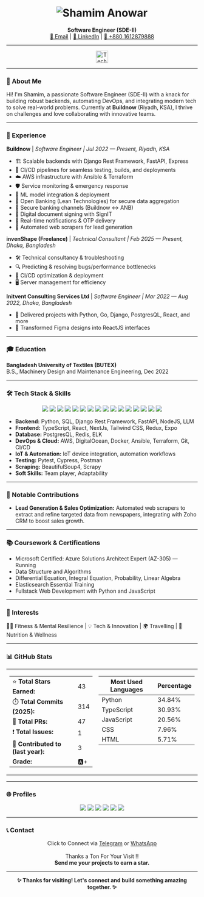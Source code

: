 <!-- filepath: d:/Shipu/README.md -->

<h1 align="center">
  <img src="https://readme-typing-svg.demolab.com?font=Fira+Code&weight=700&size=28&pause=1000&color=36BCF7&center=true&vCenter=true&width=435&lines=Shamim+Anowar" alt="Shamim Anowar" />
</h1>

<p align="center">
  <b>Software Engineer (SDE-II)</b> <br/>
  <a href="mailto:shm.anowar@gmail.com">📧 Email</a> |
  <a href="https://www.linkedin.com/in/shamimanowar/">💼 LinkedIn</a> |
  <a href="tel:+8801612879888">📱 +880 1612879888</a>
</p>

---

<p align="center">
  <img src="https://skillicons.dev/icons?i=python,typescript,react,aws,docker,postgres,go,fastapi,redux,tailwind,git,ansible,terraform,azure" alt="Tech Stack" height="32"/>
</p>

---

### 👋 About Me

Hi! I'm Shamim, a passionate Software Engineer (SDE-II) with a knack for building robust backends, automating DevOps, and integrating modern tech to solve real-world problems. Currently at <b>Buildnow</b> (Riyadh, KSA), I thrive on challenges and love collaborating with innovative teams.

---

### 💼 Experience

**Buildnow** | <em>Software Engineer | Jul 2022 — Present, Riyadh, KSA</em>
- 🏗️ Scalable backends with Django Rest Framework, FastAPI, Express
- 🔄 CI/CD pipelines for seamless testing, builds, and deployments
- ☁️ AWS infrastructure with Ansible & Terraform
- 🛡️ Service monitoring & emergency response
- 🤖 ML model integration & deployment
- 🏦 Open Banking (Lean Technologies) for secure data aggregation
- 🔗 Secure banking channels (Buildnow ↔ ANB)
- 📝 Digital document signing with SignIT
- 📲 Real-time notifications & OTP delivery
- 📰 Automated web scrapers for lead generation

**invenShape (Freelance)** | <em>Technical Consultant | Feb 2025 — Present, Dhaka, Bangladesh</em>
- 🛠️ Technical consultancy & troubleshooting
- 🔍 Predicting & resolving bugs/performance bottlenecks
- 🚀 CI/CD optimization & deployment
- 🖥️ Server management for efficiency

**Initvent Consulting Services Ltd** | <em>Software Engineer | Mar 2022 — Aug 2022, Dhaka, Bangladesh</em>
- 🎯 Delivered projects with Python, Go, Django, PostgresQL, React, and more
- 🎨 Transformed Figma designs into ReactJS interfaces

---

### 🎓 Education

**Bangladesh University of Textiles (BUTEX)**  
B.S., Machinery Design and Maintenance Engineering, Dec 2022

---

### 🛠️ Tech Stack & Skills

<div align="center">
  <img src="https://img.shields.io/badge/Python-3776AB?style=for-the-badge&logo=python&logoColor=white"/>
  <img src="https://img.shields.io/badge/TypeScript-3178C6?style=for-the-badge&logo=typescript&logoColor=white"/>
  <img src="https://img.shields.io/badge/React-20232A?style=for-the-badge&logo=react&logoColor=61DAFB"/>
  <img src="https://img.shields.io/badge/Next.js-000000?style=for-the-badge&logo=nextdotjs&logoColor=white"/>
  <img src="https://img.shields.io/badge/Expo-000020?style=for-the-badge&logo=expo&logoColor=white"/>
  <img src="https://img.shields.io/badge/AWS-232F3E?style=for-the-badge&logo=amazon-aws&logoColor=white"/>
  <img src="https://img.shields.io/badge/Docker-2496ED?style=for-the-badge&logo=docker&logoColor=white"/>
  <img src="https://img.shields.io/badge/PostgreSQL-4169E1?style=for-the-badge&logo=postgresql&logoColor=white"/>
  <img src="https://img.shields.io/badge/Go-00ADD8?style=for-the-badge&logo=go&logoColor=white"/>
  <img src="https://img.shields.io/badge/FastAPI-009688?style=for-the-badge&logo=fastapi&logoColor=white"/>
  <img src="https://img.shields.io/badge/Redux-764ABC?style=for-the-badge&logo=redux&logoColor=white"/>
  <img src="https://img.shields.io/badge/TailwindCSS-06B6D4?style=for-the-badge&logo=tailwindcss&logoColor=white"/>
  <img src="https://img.shields.io/badge/Git-F05032?style=for-the-badge&logo=git&logoColor=white"/>
  <img src="https://img.shields.io/badge/Ansible-EE0000?style=for-the-badge&logo=ansible&logoColor=white"/>
  <img src="https://img.shields.io/badge/Terraform-623CE4?style=for-the-badge&logo=terraform&logoColor=white"/>
  <img src="https://img.shields.io/badge/Azure-0078D4?style=for-the-badge&logo=microsoft-azure&logoColor=white"/>
</div>

- **Backend:** Python, SQL, Django Rest Framework, FastAPI, NodeJS, LLM
- **Frontend:** TypeScript, React, NextJs, Tailwind CSS, Redux, Expo
- **Database:** PostgresQL, Redis, ELK
- **DevOps & Cloud:** AWS, DigitalOcean, Docker, Ansible, Terraform, Git, CI/CD
- **IoT & Automation:** IoT device integration, automation workflows
- **Testing:** Pytest, Cypress, Postman
- **Scraping:** BeautifulSoup4, Scrapy
- **Soft Skills:** Team player, Adaptability

---

### 🚀 Notable Contributions

- <b>Lead Generation & Sales Optimization:</b> Automated web scrapers to extract and refine targeted data from newspapers, integrating with Zoho CRM to boost sales growth.

---

### 📚 Coursework & Certifications

- Microsoft Certified: Azure Solutions Architect Expert (AZ-305) — Running
- Data Structure and Algorithms
- Differential Equation, Integral Equation, Probability, Linear Algebra
- Elasticsearch Essential Training
- Fullstack Web Development with Python and JavaScript

---

### 🌱 Interests

🏋️‍♂️ Fitness & Mental Resilience | 💡 Tech & Innovation | 🌍 Travelling | 🥗 Nutrition & Wellness

---

### 📊 GitHub Stats

<div align="center">

<table>
<tr>
<td valign="top">

<!-- GitHub Stats Table -->

|  |  |
|---|---|
| ⭐ **Total Stars Earned:** | 43 |
| ⏱️ **Total Commits (2025):** | 314 |
| 🔀 **Total PRs:** | 47 |
| ❗ **Total Issues:** | 1 |
| 🚌 **Contributed to (last year):** | 3 |
| **Grade:** | 🅰️+ |

</td>
<td valign="top">

<!-- Most Used Languages Table -->

| **Most Used Languages** | **Percentage** |
|------------------------|---------------|
| Python      | 34.84%     |
| TypeScript  | 30.93%     |
| JavaScript  | 20.56%     |
| CSS         | 7.96%      |
| HTML        | 5.71%      |

</td>
</tr>
</table>

</div>

---

### 🌐 Profiles

<p align="center">
  <a href="https://leetcode.com/u/Shamim007/" target="_blank"><img src="https://img.shields.io/badge/Leetcode-FFA116?style=for-the-badge&logo=leetcode&logoColor=black"/></a>
  <a href="https://www.interviewbit.com/profile/shamim-anowar/" target="_blank"><img src="https://img.shields.io/badge/InterviewBit-1F8ACB?style=for-the-badge&logo=interviewbit&logoColor=white"/></a>
  <a href="https://gitlab.com/shamim_anowar" target="_blank"><img src="https://img.shields.io/badge/Gitlab-FC6D26?style=for-the-badge&logo=gitlab&logoColor=white"/></a>
  <a href="https://github.com/Shamimanowar" target="_blank"><img src="https://img.shields.io/badge/Github-181717?style=for-the-badge&logo=github&logoColor=white"/></a>
  <a href="https://codingbat.com/done?user=shamimanowar.shanto@yahoo.com&tag=6150274248" target="_blank"><img src="https://img.shields.io/badge/Codingbat-4B8BBE?style=for-the-badge&logo=python&logoColor=white"/></a>
  <a href="https://medium.com/@shm.anowar" target="_blank"><img src="https://img.shields.io/badge/Medium-12100E?style=for-the-badge&logo=medium&logoColor=white"/></a>
</p>

---

### 📞 Contact

<p align="center">
  Click to Connect via <a href="https://t.me/+8801612879888">Telegram</a> or <a href="https://wa.me/8801612879888">WhatsApp</a>
  <br><br>
  Thanks a Ton For Your Visit !!<br>
  <b>Send me your projects to earn a star.</b>
</p>

---

<p align="center"><b>✨ Thanks for visiting! Let's connect and build something amazing together. ✨</b></p>
